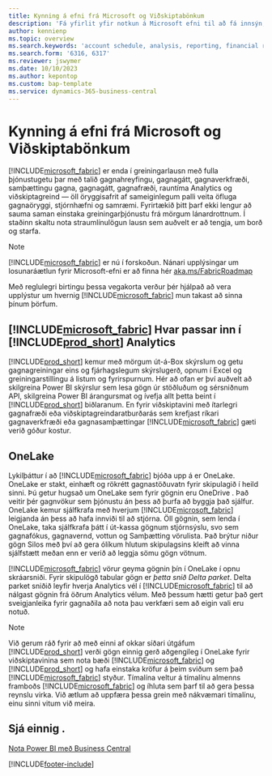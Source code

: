 ```yaml
---
title: Kynning á efni frá Microsoft og Viðskiptabönkum
description: 'Fá yfirlit yfir notkun á Microsoft efni til að fá innsýn, viðskiptagreind og afkastavísa úr aðalgögnum fyrirtækisins.'
author: kennienp
ms.topic: overview
ms.search.keywords: 'account schedule, analysis, reporting, financial report, business intelligence, KPI'
ms.search.form: '6316, 6317'
ms.reviewer: jswymer
ms.date: 10/10/2023
ms.author: kepontop
ms.custom: bap-template
ms.service: dynamics-365-business-central
---
```

# <a name="introduction-to-microsoft-fabric-and-business-central"></a>Kynning á efni frá Microsoft og Viðskiptabönkum

[!INCLUDE[microsoft_fabric](includes/microsoft_fabric.md)] er enda í greiningarlausn með fulla þjónustugetu þar með talið gagnahreyfingu, gagnagátt, gagnaverkfræði, samþættingu gagna, gagnagátt, gagnafræði, rauntíma Analytics og viðskiptagreind &mdash; öll öryggisafrit af sameiginlegum palli veita öfluga gagnaöryggi, stjórnhæfni og samræmi. Fyrirtækið þitt þarf ekki lengur að sauma saman einstaka greiningarþjónustu frá mörgum lánardrottnum. Í staðinn skaltu nota straumlínulögun lausn sem auðvelt er að tengja, um borð og starfa.

> [!NOTE]
> [!INCLUDE[microsoft_fabric](includes/microsoft_fabric.md)] er nú í forskoðun. Nánari upplýsingar um losunaráætlun fyrir Microsoft-efni er að finna hér [aka.ms/FabricRoadmap](https://aka.ms/FabricRoadmap)
> 
> Með reglulegri birtingu þessa vegakorta verður þér hjálpað að vera upplýstur um hvernig  [!INCLUDE[microsoft_fabric](includes/microsoft_fabric.md)]  mun takast að sinna þínum þörfum.

## <a name="where-does--fit-into-includeprod_short-analytics"></a>[!INCLUDE[microsoft_fabric](includes/microsoft_fabric.md)] Hvar passar inn í  [!INCLUDE[prod_short](includes/prod_short.md)]  Analytics

[!INCLUDE[prod_short](includes/prod_short.md)] kemur með mörgum út-á-Box skýrslum og getu gagnagreiningar eins og fjárhagslegum skýrslugerð, opnum í Excel og greiningarstillingu á listum og fyrirspurnum. Hér að ofan er því auðvelt að skilgreina  Power BI  skýrslur sem lesa gögn úr stöðluðum og sérsniðnum API, skilgreina  Power BI  árangursmat og ívefja allt þetta beint í  [!INCLUDE[prod_short](includes/prod_short.md)]  biðlaranum. En fyrir viðskiptavini með ítarlegri gagnafræði eða viðskiptagreindaratburðarás sem krefjast ríkari gagnaverkfræði eða gagnasamþættingar  [!INCLUDE[microsoft_fabric](includes/microsoft_fabric.md)]  gæti verið góður kostur. 

## <a name="onelake"></a>OneLake

Lykilþáttur í að  [!INCLUDE[microsoft_fabric](includes/microsoft_fabric.md)]  bjóða upp á er OneLake. OneLake er stakt, einhæft og rökrétt gagnastöðuvatn fyrir skipulagið í heild sinni. Þú getur hugsað um OneLake sem fyrir gögnin eru OneDrive . Það veitir þér gagnvökur sem þjónustu án þess að þurfa að byggja það sjálfur. OneLake kemur sjálfkrafa með hverjum  [!INCLUDE[microsoft_fabric](includes/microsoft_fabric.md)]  leigjanda án þess að hafa innviði til að stjórna. Öll gögnin, sem lenda í OneLake, taka sjálfkrafa þátt í út-kassa gögnum stjórnsýslu, svo sem gagnafókus, gagnavernd, vottun og Samþætting vörulista. Það brýtur niður gögn Silos með því að gera ólíkum hlutum skipulagsins kleift að vinna sjálfstætt meðan enn er verið að leggja sömu gögn vötnum.

[!INCLUDE[microsoft_fabric](includes/microsoft_fabric.md)] vörur geyma gögnin þín í OneLake í opnu skráarsniði. Fyrir skipulögð tabular gögn er  *þetta snið Delta parket*. Delta parket sniðið leyfir hverja Analytics vél í  [!INCLUDE[microsoft_fabric](includes/microsoft_fabric.md)]  til að nálgast gögnin frá öðrum Analytics vélum. Með þessum hætti getur það gert sveigjanleika fyrir gagnaðila að nota þau verkfæri sem að eigin vali eru notuð.

> [!NOTE]
> Við gerum ráð fyrir að með einni af okkar síðari útgáfum  [!INCLUDE[prod_short](includes/prod_short.md)]  verði gögn einnig gerð aðgengileg í OneLake fyrir viðskiptavinina sem nota bæði  [!INCLUDE[microsoft_fabric](includes/microsoft_fabric.md)]  og  [!INCLUDE[prod_short](includes/prod_short.md)]  og hafa einstaka kröfur á þeim sviðum sem það  [!INCLUDE[microsoft_fabric](includes/microsoft_fabric.md)]  styður. Tímalína veltur á tímalínu almenns framboðs  [!INCLUDE[microsoft_fabric](includes/microsoft_fabric.md)]  og íhluta sem þarf til að gera þessa reynslu virka. Við ætlum að uppfæra þessa grein með nákvæmari tímalínu, einu sinni vitum við meira.

## <a name="see-also"></a>Sjá einnig .
[Nota Power BI með Business Central](admin-powerbi.md)   

[!INCLUDE[footer-include](includes/footer-banner.md)]
